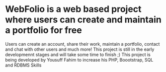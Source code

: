 # WebFolio is a web based project where users can create and maintain a portfolio for free
Users can create an account, share their work, maintain a portfolio, contact and chat with other users and much more!
This project is still in the early developmennt stages and will take some time to finish ;)
This project is being developed by Yousuff Fahim to increase his PHP, Boootstrap, SQL and RDBMS Skills
